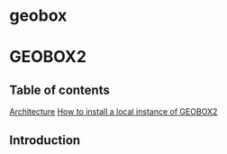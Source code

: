 # geobox

# GEOBOX2

## Table of contents

[Architecture]()
[How to install a local instance of GEOBOX2]()


## Introduction

